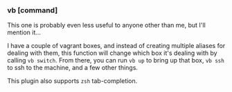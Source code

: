 ### vb [command]
This one is probably even less useful to anyone other than me, but I'll mention
it...

I have a couple of vagrant boxes, and instead of creating multiple aliases for
dealing with them, this function will change which box it's dealing with by
calling `vb switch`. From there, you can run `vb up` to bring up that box,
`vb ssh` to ssh to the machine, and a few other things.

This plugin also supports `zsh` tab-completion.

